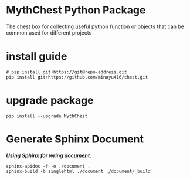 # MythChest Python Package

The chest box for collecting useful python function or objects that can be common used for different projects

# install guide

```
# pip install git+https://git@repo-address.git
pip install git+https://github.com/minayu416/chest.git
```

# upgrade package

```
pip install --upgrade MythChest
```

# Generate Sphinx Document

***Using Sphinx for wring document.***

```
sphinx-apidoc -f -o ./document .
sphinx-build -b singlehtml ./document ./document/_build
```